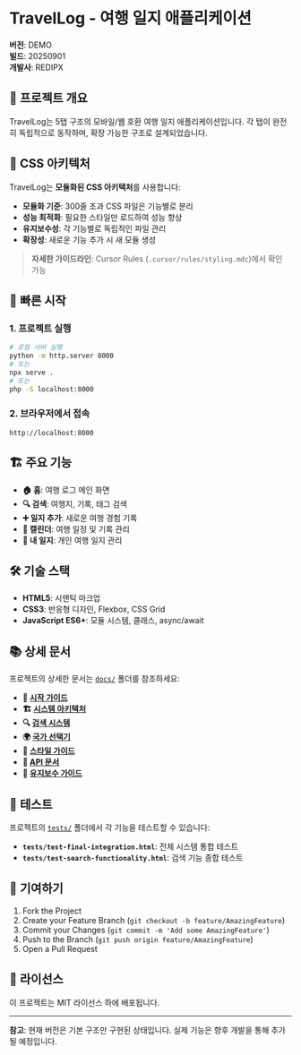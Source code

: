 # TravelLog - 여행 일지 애플리케이션

**버전**: DEMO  
**빌드**: 20250901  
**개발사**: REDIPX

## 📱 프로젝트 개요

TravelLog는 5탭 구조의 모바일/웹 호환 여행 일지 애플리케이션입니다. 각 탭이 완전히 독립적으로 동작하며, 확장 가능한 구조로 설계되었습니다.

## 🎨 CSS 아키텍처

TravelLog는 **모듈화된 CSS 아키텍처**를 사용합니다:

- **모듈화 기준**: 300줄 초과 CSS 파일은 기능별로 분리
- **성능 최적화**: 필요한 스타일만 로드하여 성능 향상
- **유지보수성**: 각 기능별로 독립적인 파일 관리
- **확장성**: 새로운 기능 추가 시 새 모듈 생성

> **자세한 가이드라인**: Cursor Rules (`.cursor/rules/styling.mdc`)에서 확인 가능

## 🚀 빠른 시작

### 1. 프로젝트 실행
```bash
# 로컬 서버 실행
python -m http.server 8000
# 또는
npx serve .
# 또는
php -S localhost:8000
```

### 2. 브라우저에서 접속
```
http://localhost:8000
```

## 🏗️ 주요 기능

- **🏠 홈**: 여행 로그 메인 화면
- **🔍 검색**: 여행지, 기록, 태그 검색
- **➕ 일지 추가**: 새로운 여행 경험 기록
- **📅 캘린더**: 여행 일정 및 기록 관리
- **📝 내 일지**: 개인 여행 일지 관리

## 🛠️ 기술 스택

- **HTML5**: 시맨틱 마크업
- **CSS3**: 반응형 디자인, Flexbox, CSS Grid
- **JavaScript ES6+**: 모듈 시스템, 클래스, async/await

## 📚 상세 문서

프로젝트의 상세한 문서는 [`docs/`](./docs/) 폴더를 참조하세요:

- **📖 [시작 가이드](./docs/guides/getting-started.md)**
- **🏗️ [시스템 아키텍처](./docs/guides/architecture.md)**
- **🔍 [검색 시스템](./docs/features/search-system.md)**
- **🌍 [국가 선택기](./docs/features/country-selector.md)**
- **🎨 [스타일 가이드](./docs/styles/overview.md)**
- **🔌 [API 문서](./docs/api/README.md)**
- **🔧 [유지보수 가이드](./docs/maintenance/production-guide.md)**

## 🧪 테스트

프로젝트의 [`tests/`](./tests/) 폴더에서 각 기능을 테스트할 수 있습니다:

- **`tests/test-final-integration.html`**: 전체 시스템 통합 테스트
- **`tests/test-search-functionality.html`**: 검색 기능 종합 테스트

## 🤝 기여하기

1. Fork the Project
2. Create your Feature Branch (`git checkout -b feature/AmazingFeature`)
3. Commit your Changes (`git commit -m 'Add some AmazingFeature'`)
4. Push to the Branch (`git push origin feature/AmazingFeature`)
5. Open a Pull Request

## 📄 라이선스

이 프로젝트는 MIT 라이선스 하에 배포됩니다.

---

**참고**: 현재 버전은 기본 구조만 구현된 상태입니다. 실제 기능은 향후 개발을 통해 추가될 예정입니다.
